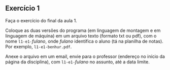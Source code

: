 ## Exercício 1

Faça o exercício do final da aula 1.

Coloque as duas versões do programa (em linguagem de montagem e em linguagem de máquina) em um arquivo texto (formato txt ou pdf), com o nome `l1-e1-`*fulano*, onde *fulano* identifica o aluno (tá na planilha de notas). Por exemplo, `l1-e1-benhur.pdf`.

Anexe o arquivo em um email, envie para o professor (endereço no início da página da disciplina), com `l1-e1-`*fulano* no assunto, até a data limite.
